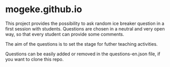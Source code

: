 # mogeke.github.io

This project provides the possibility to ask random ice breaker question in a first session with students. Questions are chosen in a neutral and very open way, so that every student can provide some comments. 

The aim of the questions is to set the stage for futher teaching activities. 

Questions can be easily added or removed in the questions-en.json file, if you want to clone this repo. 
